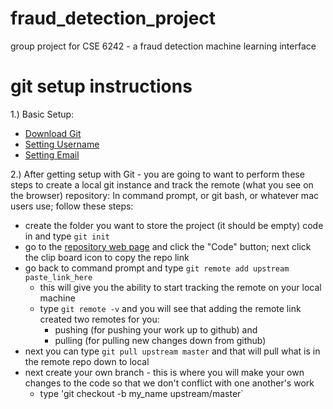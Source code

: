 # fraud_detection_project

group project for CSE 6242 - a fraud detection machine learning interface

# git setup instructions

1.) Basic Setup:
- [Download Git](https://git-scm.com/downloads)
- [Setting Username](https://docs.github.com/en/get-started/getting-started-with-git/setting-your-username-in-git)
- [Setting Email](https://docs.github.com/en/account-and-profile/setting-up-and-managing-your-github-user-account/managing-email-preferences/setting-your-commit-email-address)

2.) After getting setup with Git - you are going to want to perform these steps to create a local git instance and track the remote (what you see on the browser) repository:
In command prompt, or git bash, or whatever mac users use; follow these steps:
- create the folder you want to store the project (it should be empty) code in and type `git init`
- go to the [repository web page](https://github.com/jredmond47/fraud_detection_project) and click the "Code" button; next click the clip board icon to copy the repo link
- go back to command prompt and type `git remote add upstream paste_link_here`
  - this will give you the ability to start tracking the remote on your local machine 
  - type `git remote -v` and you will see that adding the remote link created two remotes for you:
      - pushing (for pushing your work up to github) and
      - pulling (for pulling new changes down from github)
- next you can type `git pull upstream master` and that will pull what is in the remote repo down to local
- next create your own branch - this is where you will make your own changes to the code so that we don't conflict with one another's work  
  - type 'git checkout -b my_name upstream/master`  
